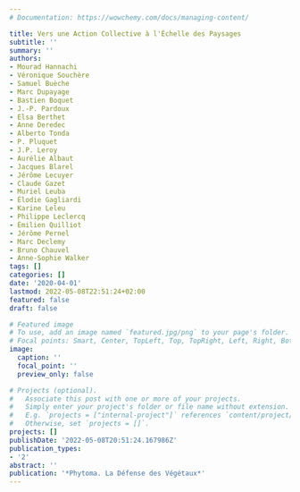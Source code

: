 ```yaml
---
# Documentation: https://wowchemy.com/docs/managing-content/

title: Vers une Action Collective à l'Échelle des Paysages
subtitle: ''
summary: ''
authors:
- Mourad Hannachi
- Véronique Souchère
- Samuel Buèche
- Marc Dupayage
- Bastien Boquet
- J.-P. Pardoux
- Elsa Berthet
- Anne Deredec
- Alberto Tonda
- P. Pluquet
- J.P. Leroy
- Aurélie Albaut
- Jacques Blarel
- Jérôme Lecuyer
- Claude Gazet
- Muriel Leuba
- Élodie Gagliardi
- Karine Leleu
- Philippe Leclercq
- Émilien Quilliot
- Jérôme Pernel
- Marc Declemy
- Bruno Chauvel
- Anne-Sophie Walker
tags: []
categories: []
date: '2020-04-01'
lastmod: 2022-05-08T22:51:24+02:00
featured: false
draft: false

# Featured image
# To use, add an image named `featured.jpg/png` to your page's folder.
# Focal points: Smart, Center, TopLeft, Top, TopRight, Left, Right, BottomLeft, Bottom, BottomRight.
image:
  caption: ''
  focal_point: ''
  preview_only: false

# Projects (optional).
#   Associate this post with one or more of your projects.
#   Simply enter your project's folder or file name without extension.
#   E.g. `projects = ["internal-project"]` references `content/project/deep-learning/index.md`.
#   Otherwise, set `projects = []`.
projects: []
publishDate: '2022-05-08T20:51:24.167986Z'
publication_types:
- '2'
abstract: ''
publication: '*Phytoma. La Défense des Végétaux*'
---
```

